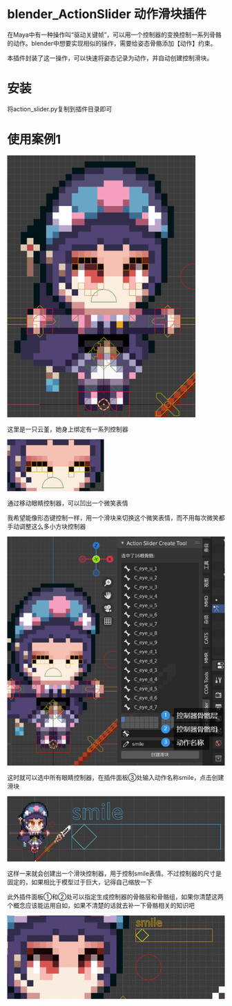 # blender_ActionSlider 动作滑块插件
在Maya中有一种操作叫“驱动关键帧”，可以用一个控制器的变换控制一系列骨骼的动作。blender中想要实现相似的操作，需要给姿态骨骼添加【动作】约束。

本插件封装了这一操作，可以快速将姿态记录为动作，并自动创建控制滑块。

# 安装

将action_slider.py复制到插件目录即可

# 使用案例1

![](/演示素材/01.png)

这里是一只云堇，她身上绑定有一系列控制器

![](/演示素材/02.png)

通过移动眼睛控制器，可以凹出一个微笑表情

我希望能像形态键控制一样，用一个滑块来切换这个微笑表情，而不用每次微笑都手动调整这么多小方块控制器

![](/演示素材/03.png)

这时就可以选中所有眼睛控制器，在插件面板③处输入动作名称smile，点击创建滑块

![](/演示素材/04.png)

这样一来就会创建出一个滑块控制器，用于控制smile表情。不过控制器的尺寸是固定的，如果相比于模型过于巨大，记得自己缩放一下

此外插件面板①和②处可以指定生成控制器的骨骼层和骨骼组，如果你清楚这两个概念应该能运用自如，如果不清楚的话就去补一下骨骼相关的知识吧

![](/演示素材/01.gif)